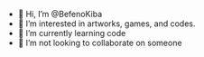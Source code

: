 - 👋 Hi, I’m @BefenoKiba
- 👀 I’m interested in artworks, games, and codes.
- 🌱 I’m currently learning code
- 💞️ I’m not looking to collaborate on someone


<!---
BefenoKiba/BefenoKiba is a ✨ special ✨ repository because its `README.md` (this file) appears on your GitHub profile.
You can click the Preview link to take a look at your changes.
--->
